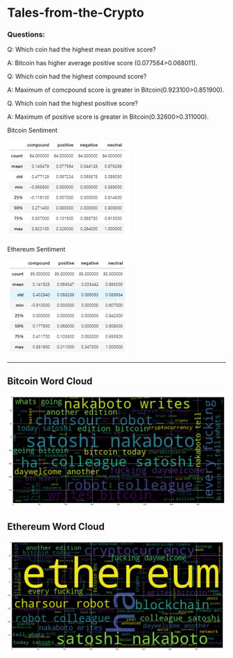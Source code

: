 # Tales-from-the-Crypto
### Questions:

Q: Which coin had the highest mean positive score?

A: Bitcoin has higher average positive score (0.077564>0.068011).

Q: Which coin had the highest compound score?

A: Maximum of comcpound score is greater in Bitcoin(0.923100>0.851900).

Q. Which coin had the highest positive score?

A: Maximum of positive score is greater in Bitcoin(0.32600>0.311000).

Bitcoin Sentiment

![](BitcoinSentiment.jpg)

Ethereum Sentiment

![](EthereumSentiment.jpg)

---

## Bitcoin Word Cloud

![](BitcoinWordCloud.jpg)

## Ethereum Word Cloud

![](EthereumWordCloud.jpg)
